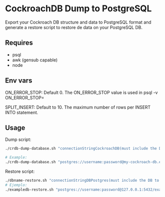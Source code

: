 # CockroachDB Dump to PostgreSQL

Export your Cockroach DB structure and data to PostgreSQL format and generate a restore script
to restore de data on your PostgreSQL DB.

## Requires

- psql
- awk (gensub capable)
- node

## Env vars

ON_ERROR_STOP: Default 0. The ON_ERROR_STOP value is used in psql -v ON_ERROR_STOP=

SPLIT_INSERT: Default to 10. The maximum number of rows per INSERT INTO statement.

## Usage

Dump script:
```sh
./crdb-dump-database.sh "connectionStringCockroachDB(must include the DB to backup)" "dbName"

# Example:
./crdb-dump-database.sh "postgres://username:password@my-cockroach-db.example.com:26257/exampledb?sslmode=verify-full&sslrootcert=/path/to/ca.crt" "exampledb"
```

Restore script:
```sh
./dbname-restore.sh "connectionStringDBPostgres(must include the DB to restore in)"
# Ejemplo:
./exampledb-restore.sh "postgres://username:password@127.0.0.1:5432/exampledb"
```
